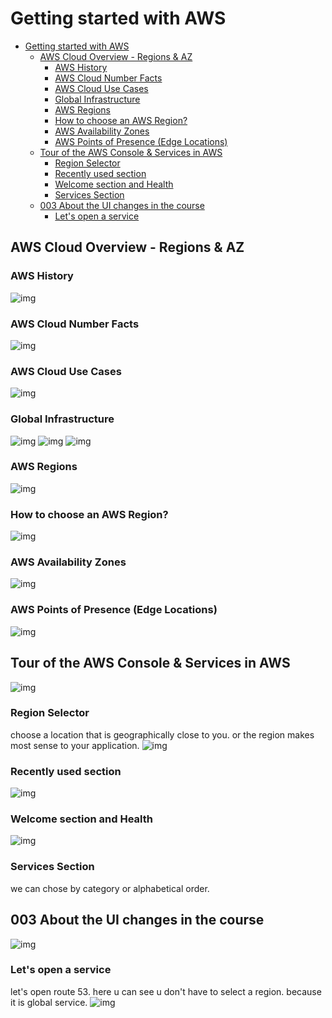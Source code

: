 # Getting started with AWS

- [Getting started with AWS](#getting-started-with-aws)
  - [AWS Cloud Overview - Regions & AZ](#aws-cloud-overview---regions--az)
    - [AWS History](#aws-history)
    - [AWS Cloud Number Facts](#aws-cloud-number-facts)
    - [AWS Cloud Use Cases](#aws-cloud-use-cases)
    - [Global Infrastructure](#global-infrastructure)
    - [AWS Regions](#aws-regions)
    - [How to choose an AWS Region?](#how-to-choose-an-aws-region)
    - [AWS Availability Zones](#aws-availability-zones)
    - [AWS Points of Presence (Edge Locations)](#aws-points-of-presence-edge-locations)
  - [Tour of the AWS Console & Services in AWS](#tour-of-the-aws-console--services-in-aws)
    - [Region Selector](#region-selector)
    - [Recently used section](#recently-used-section)
    - [Welcome section and Health](#welcome-section-and-health)
    - [Services Section](#services-section)
  - [003 About the UI changes in the course](#003-about-the-ui-changes-in-the-course)
    - [Let's open a service](#lets-open-a-service)

## AWS Cloud Overview - Regions & AZ

### AWS History

![img](./../images/5.png)

### AWS Cloud Number Facts

![img](./../images/6.png)

### AWS Cloud Use Cases

![img](./../images/7.png)

### Global Infrastructure

![img](./../images/3.png)
![img](./../images/4.png)
![img](./../images/8.png)

### AWS Regions

![img](./../images/9.png)

### How to choose an AWS Region?

![img](./../images/10.png)

### AWS Availability Zones

![img](./../images/11.png)

### AWS Points of Presence (Edge Locations)

![img](./../images/12.png)

## Tour of the AWS Console & Services in AWS

![img](./../images/13.png)

### Region Selector

choose a location that is geographically close to you.
or the region makes most sense to your application.
![img](./../images/14.png)

### Recently used section

![img](./../images/15.png)

### Welcome section and Health

![img](./../images/16.png)

### Services Section

we can chose by category or alphabetical order.

## 003 About the UI changes in the course

![img](./../images/17.png)

### Let's open a service

let's open route 53.
here u can see u don't have to select a region.
because it is global service.
![img](./../images/18.png)

